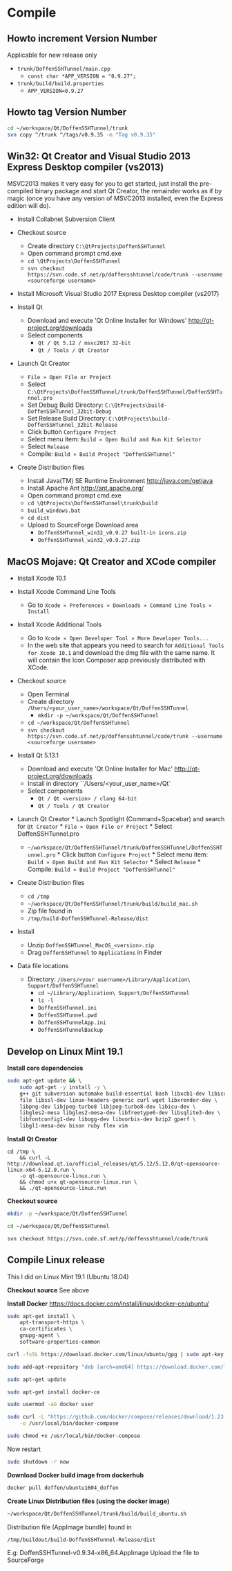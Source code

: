 Compile
==================

Howto increment Version Number
------------------
Applicable for new release only

  * `trunk/DoffenSSHTunnel/main.cpp`
    * `const char *APP_VERSION = "0.9.27";`
  * `trunk/build/build.properties`
    * `APP_VERSION=0.9.27`

Howto tag Version Number
------------------
```bash
cd ~/workspace/Qt/DoffenSSHTunnel/trunk
svn copy ^/trunk ^/tags/v0.9.35 -m "Tag v0.9.35"
```

Win32: Qt Creator and Visual Studio 2013 Express Desktop compiler (vs2013)
------------------

MSVC2013 makes it very easy for you to get started, just install the pre-compiled binary package and start Qt Creator, the remainder works as if by magic (once you have any version of MSVC2013 installed, even the Express edition will do).

  * Install Collabnet Subversion Client

  * Checkout source
    * Create directory `C:\QtProjects\DoffenSSHTunnel`
    * Open command prompt cmd.exe
    * `cd \QtProjects\DoffenSSHTunnel`
    * `svn checkout https://svn.code.sf.net/p/doffensshtunnel/code/trunk --username <sourceforge username>`

  * Install Microsoft Visual Studio 2017 Express Desktop compiler (vs2017)

  * Install Qt
    * Download and execute 'Qt Online Installer for Windows' http://qt-project.org/downloads 
    * Select components
      * `Qt / Qt 5.12 / msvc2017 32-bit`
      * `Qt / Tools / Qt Creator`

  * Launch Qt Creator
    * `File » Open File or Project`
    * Select `C:\QtProjects\DoffenSSHTunnel/trunk/DoffenSSHTunnel/DoffenSSHTunnel.pro`
    * Set Debug Build Directory: `C:\QtProjects\build-DoffenSSHTunnel_32bit-Debug`
    * Set Release Build Directory: `C:\QtProjects\build-DoffenSSHTunnel_32bit-Release`
    * Click button `Configure Project`
    * Select menu item: `Build » Open Build and Run Kit Selector`
    * Select `Release`
    * Compile: `Build » Build Project "DoffenSSHTunnel"`    

  * Create Distribution files
    * Install Java(TM) SE Runtime Environment http://java.com/getjava
    * Install Apache Ant http://ant.apache.org/
    * Open command prompt cmd.exe
    * `cd \QtProjects\DoffenSSHTunnel\trunk\build`
    * `build_windows.bat`
    * `cd dist`
    * Upload to SourceForge Download area
      * `DoffenSSHTunnel_win32_v0.9.27 built-in icons.zip`
      * `DoffenSSHTunnel_win32_v0.9.27.zip`
        
MacOS Mojave: Qt Creator and XCode compiler
------------------

  * Install Xcode 10.1
 
  * Install Xcode Command Line Tools
    * Go to `Xcode » Preferences » Downloads » Command Line Tools » Install`
  
  * Install Xcode Additional Tools
    * Go to `Xcode » Open Developer Tool » More Developer Tools...`
    * In the web site that appears you need to search for `Additional Tools for Xcode 10.1` and download the dmg file with the same name. It will contain the Icon Composer app previously distributed with XCode. 

  * Checkout source
    * Open Terminal
    * Create directory `/Users/<your_user_name>/workspace/Qt/DoffenSSHTunnel`
      * `mkdir -p ~/workspace/Qt/DoffenSSHTunnel`
    * `cd ~/workspace/Qt/DoffenSSHTunnel`
    * `svn checkout https://svn.code.sf.net/p/doffensshtunnel/code/trunk --username <sourceforge username>`

  * Install Qt 5.13.1
    * Download and execute 'Qt Online Installer for Mac' http://qt-project.org/downloads 
    * Install in directory ``/Users/<your_user_name>/Qt`
    * Select components
      * `Qt / Qt <version> / clang 64-bit`
      * `Qt / Tools / Qt Creator`

   * Launch Qt Creator
    * Launch Spotlight (Command+Spacebar) and search for `Qt Creator`
    * `File » Open File or Project`
    * Select DoffenSSHTunnel.pro 
     * `~/workspace/Qt/DoffenSSHTunnel/trunk/DoffenSSHTunnel/DoffenSSHTunnel.pro`
    * Click button `Configure Project`
    * Select menu item: `Build » Open Build and Run Kit Selector`
    * Select `Release`
    * Compile: `Build » Build Project "DoffenSSHTunnel"`
        
  * Create Distribution files
    * `cd /tmp`
    * `~/workspace/Qt/DoffenSSHTunnel/trunk/build/build_mac.sh`
    * Zip file found in
     * `/tmp/build-DoffenSSHTunnel-Release/dist`

  * Install
    * Unzip `DoffenSSHTunnel_MacOS_<version>.zip`
    * Drag `DoffenSSHTunnel` to `Applications` in Finder

  * Data file locations
    * Directory: `/Users/<your username>/Library/Application\ Support/DoffenSSHTunnel`
      * `cd ~/Library/Application\ Support/DoffenSSHTunnel`
      * `ls -l`
      * `DoffenSSHTunnel.ini`
      * `DoffenSSHTunnel.pwd`
      * `DoffenSSHTunnelApp.ini`
      * `DoffenSSHTunnelBackup`


Develop on Linux Mint 19.1
------------------
**Install core dependencies**
```bash
sudo apt-get update && \
    sudo apt-get -y install -y \
    g++ git subversion automake build-essential bash libxcb1-dev libicu-dev \
    file libssl-dev linux-headers-generic curl wget libxrender-dev \
    libpng-dev libjpeg-turbo8 libjpeg-turbo8-dev libicu-dev \
    libgles2-mesa libgles2-mesa-dev libfreetype6-dev libsqlite3-dev \
    libfontconfig1-dev libogg-dev libvorbis-dev bzip2 gperf \
    libgl1-mesa-dev bison ruby flex vim
```

**Install Qt Creator**
```
cd /tmp \
    && curl -L http://download.qt.io/official_releases/qt/5.12/5.12.0/qt-opensource-linux-x64-5.12.0.run \
    -o qt-opensource-linux.run \
    && chmod u+x qt-opensource-linux.run \
    && ./qt-opensource-linux.run
```

**Checkout source**
```bash
mkdir -p ~/workspace/Qt/DoffenSSHTunnel
```
```bash
cd ~/workspace/Qt/DoffenSSHTunnel
```
```
svn checkout https://svn.code.sf.net/p/doffensshtunnel/code/trunk
```

Compile Linux release 
------------------
This I did on Linux Mint 19.1 (Ubuntu 18.04)

**Checkout source**
See above

**Install Docker**
https://docs.docker.com/install/linux/docker-ce/ubuntu/
```bash
sudo apt-get install \
    apt-transport-https \
    ca-certificates \
    gnupg-agent \
    software-properties-common
```
```bash
curl -fsSL https://download.docker.com/linux/ubuntu/gpg | sudo apt-key add -
```
```bash
sudo add-apt-repository "deb [arch=amd64] https://download.docker.com/linux/ubuntu bionic stable"
```
```bash
sudo apt-get update
```
```bash
sudo apt-get install docker-ce
```
```bash
sudo usermod -aG docker user
```
```bash
sudo curl -L "https://github.com/docker/compose/releases/download/1.23.2/docker-compose-$(uname -s)-$(uname -m)" \
    -o /usr/local/bin/docker-compose
```
```bash
sudo chmod +x /usr/local/bin/docker-compose
```
Now restart
```bash
sudo shutdown -r now
```

**Download Docker build image from dockerhub**

``` bash
docker pull doffen/ubuntu1604_doffen
```

**Create Linux Distribution files (using the docker image)**

``` bash
~/workspace/Qt/DoffenSSHTunnel/trunk/build/build_ubuntu.sh
```
Distribution file (AppImage bundle) found in 
```
/tmp/buildout/build-DoffenSSHTunnel-Release/dist
```
E.g: DoffenSSHTunnel-v0.9.34-x86_64.AppImage
Upload the file to SourceForge



